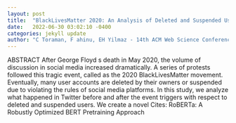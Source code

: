 ```yaml
---
layout: post
title:  "BlackLivesMatter 2020: An Analysis of Deleted and Suspended Users in Twitter"
date:   2022-06-30 03:02:10 -0400
categories: jekyll update
author: "C Toraman, F ahinu, EH Yilmaz - 14th ACM Web Science Conference 2022, 2022"
---
```

ABSTRACT After George Floyd s death in May 2020, the volume of discussion in social media increased dramatically. A series of protests followed this tragic event, called as the 2020 BlackLivesMatter movement. Eventually, many user accounts are deleted by their owners or suspended due to violating the rules of social media platforms. In this study, we analyze what happened in Twitter before and after the event triggers with respect to deleted and suspended users. We create a novel 
Cites: RoBERTa: A Robustly Optimized BERT Pretraining Approach